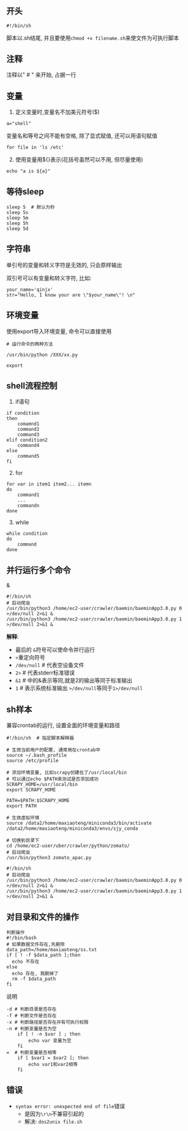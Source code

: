 # 

## 开头

```
#!/bin/sh
```

脚本以.sh结尾, 并且要使用```chmod +x filename.sh```来使文件为可执行脚本


## 注释

注释以" # " 来开始, 占据一行


## 变量

1. 定义变量时,变量名不加美元符号($)
``` 
a="shell" 
```
变量名和等号之间不能有空格, 除了显式赋值, 还可以用语句赋值
```
for file in 'ls /etc'
```

2. 使用变量用${}表示(花括号虽然可以不用, 但尽量使用)
```
echo "a is ${a}"
```

## 等待sleep
```
sleep 5  # 默认为秒
sleep 5s
sleep 5m
sleep 5h
sleep 5d
```

## 字符串

单引号的变量和转义字符是无效的, 只会原样输出

双引号可以有变量和转义字符, 比如:   
```
your_name='qinjx'
str="Hello, I know your are \"$your_name\"! \n"
```


## 环境变量

使用export导入环境变量, 命令可以直接使用

```
# 运行命令的两种方法

/usr/bin/python /XXX/xx.py

export

```

## shell流程控制

1. if语句
```
if condition
then
    comamnd1
    command2
    command3
elif condition2
    command4
else
    command5
fi
```

2. for
```
for var in item1 item2... itemn
do
    command1
    ...
    commandn
done
```

3. while
```
while condition
do 
    command
done
```

## 并行运行多个命令

&  
```
#!/bin/sh
# 启动爬虫
/usr/bin/python3 /home/ec2-user/crawler/baemin/baeminApp3.0.py 0 >/dev/null 2>&1 &
/usr/bin/python3 /home/ec2-user/crawler/baemin/baeminApp3.0.py 1 >/dev/null 2>&1 &
```
**解释**:
- 最后的 `&`符号可以使命令并行运行
- `>`重定向符号
- `/dev/null`  # 代表空设备文件
- `2>`  # 代表stderr标准错误
- `&1` # 中的&表示等同,就是2的输出等同于标准输出
- `1`  # 表示系统标准输出  `>/dev/null`等同于`1>/dev/null`


## sh样本
兼容crontab的运行, 设置全面的环境变量和路径

```
#!/bin/sh  # 指定脚本解释器

# 生效当前用户的配置, 通常用在crontab中
source ~/.bash_profile
source /etc/profile

# 添加环境变量, 比如scrapy创建在了/usr/local/bin
# 可以通过echo $PATH来测试是否添加成功
SCRAPY_HOME=/usr/local/bin
export SCRAPY_HOME

PATH=$PATH:$SCRAPY_HOME
export PATH

# 生效虚拟环境
source /data2/home/maxiaoteng/miniconda3/bin/activate /data2/home/maxiaoteng/miniconda3/envs/sjy_conda

# 切换到目录下
cd /home/ec2-user/uber/crawler/python/zomato/
# 启动爬虫
/usr/bin/python3 zomato_apac.py
```

```
#!/bin/sh
# 启动爬虫
/usr/bin/python3 /home/ec2-user/crawler/baemin/baeminApp3.0.py 0 >/dev/null 2>&1 &
/usr/bin/python3 /home/ec2-user/crawler/baemin/baeminApp3.0.py 1 >/dev/null 2>&1 &
```

## 对目录和文件的操作
```
判断操作
#!/bin/bash
# 如果数据文件存在,先删除
data_path=/home/maxiaoteng/ss.txt
if [ ! -f $data_path ];then
  echo 不存在
else
  echo 存在, 我删掉了
  rm -f $data_path
fi
```

说明
```
-d # 判断目录是否存在
-f # 判断文件是否存在
-x # 判断路径是否存在并有可执行权限
-n # 判断变量是否为空
    if [ ! -n $var ] ; then
        echo var 变量为空
    fi
=  # 判断变量是否相等
    if [ $var1 = $var2 ]; then
        echo var1和var2相等
    fi
```

## 错误
- `syntax error: unexpected end of file`错误  
    - 是因为`\r\n`不兼容引起的  
    - 解决: `dos2unix file.sh`